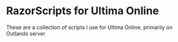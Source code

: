 # RazorScripts for Ultima Online
These are a collection of scripts I use for Ultima Online, primarily on Outlands server